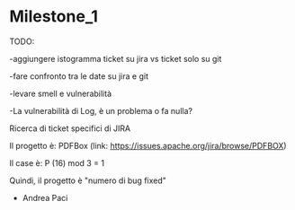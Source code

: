 # Milestone_1

TODO: 

-aggiungere istogramma ticket su jira vs ticket solo su git

-fare confronto tra le date su jira e git

-levare smell e vulnerabilità

-La vulnerabilità di Log, è un problema o fa nulla?


Ricerca di ticket specifici di JIRA

Il progetto è: PDFBox (link: https://issues.apache.org/jira/browse/PDFBOX)

Il case è: P (16) mod 3 = 1

Quindi, il progetto è "numero di bug fixed"


- Andrea Paci
